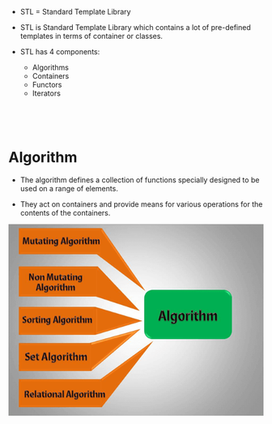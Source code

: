 - STL = Standard Template Library

* STL is Standard Template Library which contains a lot of pre-defined templates in terms of container or classes.

* STL has 4 components:
  - Algorithms
  - Containers
  - Functors
  - Iterators

&nbsp;

&nbsp;

# Algorithm

- The algorithm defines a collection of functions specially designed to be used on a range of elements.

* They act on containers and provide means for various operations for the contents of the containers.

<img align="center" alt="stl-components5" src="https://github.com/Chaitalykundu/Language-Practice/blob/master/C-plus-plus/STL/assets/stl-components5.png">
